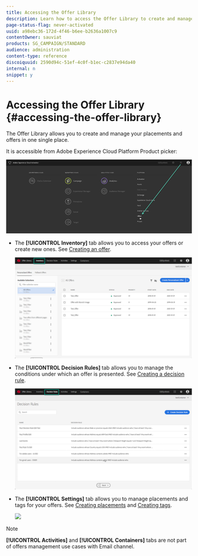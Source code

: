 ```yaml
---
title: Accessing the Offer Library
description: Learn how to access the Offer Library to create and manage your placements and offers.
page-status-flag: never-activated
uuid: a98ebc36-172d-4f46-b6ee-b2636a1007c9
contentOwner: sauviat
products: SG_CAMPAIGN/STANDARD
audience: administration
content-type: reference
discoiquuid: 2590d94c-51ef-4c0f-b1ec-c2837e94da40
internal: n
snippet: y
---
```


# Accessing the Offer Library {#accessing-the-offer-library}

The Offer Library allows you to create and manage your placements and offers in one single place.

It is accessible from Adobe Experience Cloud Platform Product picker:

![](assets/offers_access_library.png)

* The **[!UICONTROL Inventory]** tab allows you to access your offers or create new ones. See [Creating an offer](../../offer-library/using/creating-offers.md#creating-an-offer).

    ![](assets/offers_library_interface.png)

* The **[!UICONTROL Decision Rules]** tab allows you to manage the conditions under which an offer is presented. See [Creating a decision rule](../../offer-library/using/creating-offers.md#creating-a-decision-rule).

    ![](assets/offers_library_interface_decision.png)

* The **[!UICONTROL Settings]** tab allows you to manage placements and tags for your offers. See [Creating placements](../../offer-library/using/creating-offers.md#creating-placements) and [Creating tags](../../offer-library/using/creating-offers.md#creating-tags).

    ![](assets/assets_library_interface_settings.png)

>[!NOTE]
>
>**[!UICONTROL Activities]** and **[!UICONTROL Containers]** tabs are not part of offers management use cases with Email channel.
